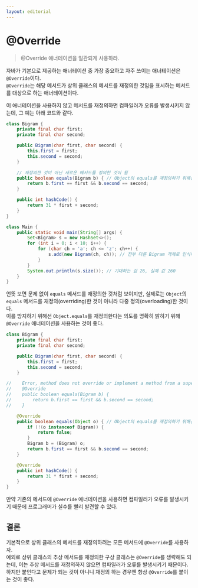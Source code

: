 ```yaml
---
layout: editorial
---
```


# @Override

> @Override 애너테이션을 일관되게 사용하라.

자바가 기본으로 제공하는 애너테이션 중 가장 중요하고 자주 쓰이는 애너테이션은 `@Override`이다.  
`@Override`는 해당 메서드가 상위 클래스의 메서드를 재정의한 것임을 표시하는 메서드를 대상으로 하는 애너테이션이다.

이 애너테이션을 사용하지 않고 메서드를 재정의하면 컴파일러가 오류를 발생시키지 않는데, 그 예는 아래 코드와 같다.

```java
class Bigram {
    private final char first;
    private final char second;

    public Bigram(char first, char second) {
        this.first = first;
        this.second = second;
    }

    // 재정의한 것이 아닌 새로운 메서드를 정의한 것이 됨
    public boolean equals(Bigram b) { // Object의 equals를 재정의하기 위해선 매개변수 타입을 Object로 해야함
        return b.first == first && b.second == second;
    }

    public int hashCode() {
        return 31 * first + second;
    }
}

class Main {
    public static void main(String[] args) {
        Set<Bigram> s = new HashSet<>();
        for (int i = 0; i < 10; i++) {
            for (char ch = 'a'; ch <= 'z'; ch++) {
                s.add(new Bigram(ch, ch)); // 전부 다른 Bigram 객체로 인식하여 총 26 * 10 = 260개의 객체가 생성됨
            }
        }
        System.out.println(s.size()); // 기대하는 값 26, 실제 값 260
    }
}
```

언뜻 보면 문제 없이 `equals` 메서드를 재정의한 것처럼 보이지만, 실제로는 `Object`의 `equals` 메서드를 재정의(overriding)한 것이 아니라 다중 정의(overloading)한 것이다.  
이를 방지하기 위해선 `Object.equals`를 재정의한다는 의도를 명확히 밝히기 위해 `@Override` 애너테이션을 사용하는 것이 좋다.

```java
class Bigram {
    private final char first;
    private final char second;

    public Bigram(char first, char second) {
        this.first = first;
        this.second = second;
    }

//    Error, method does not override or implement a method from a supertype
//    @Override
//    public boolean equals(Bigram b) {
//        return b.first == first && b.second == second;
//    }

    @Override
    public boolean equals(Object o) { // Object의 equals를 재정의하기 위해선 매개변수 타입을 Object로 해야함
        if (!(o instanceof Bigram)) {
            return false;
        }
        Bigram b = (Bigram) o;
        return b.first == first && b.second == second;
    }

    @Override
    public int hashCode() {
        return 31 * first + second;
    }
}
```

만약 기존의 메서드에 `@Override` 애너테이션을 사용하면 컴파일러가 오류를 발생시키기 때문에 프로그래머가 실수를 빨리 발견할 수 있다.

## 결론

기본적으로 상위 클래스의 메서드를 재정의하려는 모든 메서드에 `@Override`를 사용하자.  
예외로 상위 클래스의 추상 메서드를 재정의한 구상 클래스는 `@Override`를 생략해도 되는데, 이는 추상 메서드를 재정의하지 않으면 컴파일러가 오류를 발생시키기 때문이다.  
하지만 붙인다고 문제가 되는 것이 아니니 재정의 하는 경우엔 항상 `@Override`를 붙이는 것이 좋다.

